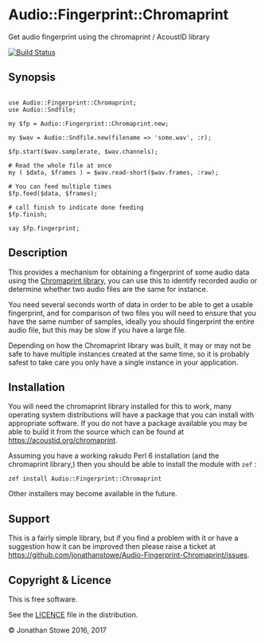 # Audio::Fingerprint::Chromaprint

Get audio fingerprint using the chromaprint / AcoustID library

[![Build Status](https://travis-ci.org/jonathanstowe/Audio-Fingerprint-Chromaprint.svg?branch=master)](https://travis-ci.org/jonathanstowe/Audio-Fingerprint-Chromaprint)
## Synopsis

```perl6

use Audio::Fingerprint::Chromaprint;
use Audio::Sndfile;

my $fp = Audio::Fingerprint::Chromaprint.new;

my $wav = Audio::Sndfile.new(filename => 'some.wav', :r);

$fp.start($wav.samplerate, $wav.channels);

# Read the whole file at once
my ( $data, $frames ) = $wav.read-short($wav.frames, :raw);

# You can feed multiple times
$fp.feed($data, $frames);

# call finish to indicate done feeding
$fp.finish;

say $fp.fingerprint;

```


## Description

This provides a mechanism for obtaining a fingerprint of some audio data
using the [Chromaprint library](https://acoustid.org/chromaprint), you
can use this to identify recorded audio or determine whether two audio
files are the same for instance.

You need several seconds worth of data in order to be able to get a
usable fingerprint, and for comparison of two files you will need to
ensure that you have the same number of samples, ideally you should
fingerprint the entire audio file, but this may be slow if you have
a large file.

Depending on how the Chromaprint library was built, it may or may not
be safe to have multiple instances created at the same time, so it
is probably safest to take care you only have a single instance in
your application.

## Installation

You will need the chromaprint library installed for this to work,
many operating system distributions will have a package that you
can install with appropriate software.  If you do not have a package
available you may be able to build it from the source which can be
found at https://acoustid.org/chromaprint.

Assuming you have a working rakudo Perl 6 installation (and the
chromaprint library,) then you should be able to install the module
with ```zef``` :

	zef install Audio::Fingerprint::Chromaprint

Other installers may become available in the future.

## Support

This is a fairly simple library, but if you find a problem with it
or have a suggestion how it can be improved then please raise a
ticket at https://github.com/jonathanstowe/Audio-Fingerprint-Chromaprint/issues.

## Copyright & Licence

This is free software.

See the [LICENCE](LICENCE) file in the distribution.

© Jonathan Stowe 2016, 2017

